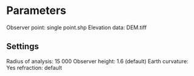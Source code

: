 Parameters
==========

Observer point: single point.shp
Elevation data: DEM.tiff

Settings
--------
Radius of analysis: 15 000
Observer height: 1.6 (default)
Earth curvature: Yes
refraction: default
